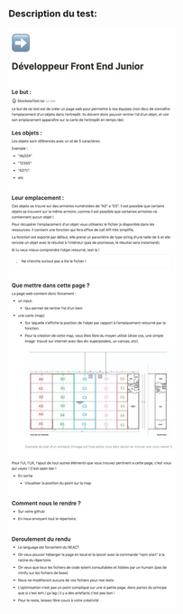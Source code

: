 ### Description du test:
![image](https://github.com/NicolasBugdaci/lockatoss/blob/master/src/img/Test.png?raw=true)
